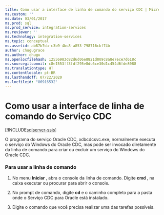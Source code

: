 ```yaml
---
title: Como usar a interface de linha de comando do serviço CDC | Microsoft Docs
ms.custom: ''
ms.date: 03/01/2017
ms.prod: sql
ms.prod_service: integration-services
ms.reviewer: ''
ms.technology: integration-services
ms.topic: conceptual
ms.assetid: ab87b7da-c3b9-4bc8-a853-798716cbf74b
author: chugugrace
ms.author: chugu
ms.openlocfilehash: 12556983c82d6d06e8821d009c8a8e7ece7d618c
ms.sourcegitcommit: c8e1553ff3fdf295e8dc6ce30d1c454d6fde8088
ms.translationtype: HT
ms.contentlocale: pt-BR
ms.lasthandoff: 07/22/2020
ms.locfileid: "86916532"
---
```

# <a name="how-to-use-the-cdc-service-command-line-interface"></a>Como usar a interface de linha de comando do Serviço CDC

[!INCLUDE[sqlserver-ssis](../../includes/applies-to-version/sqlserver-ssis.md)]


  O programa do serviço Oracle CDC, xdbcdcsvc.exe, normalmente executa o serviço do Windows do Oracle CDC, mas pode ser invocado diretamente da linha de comando para criar ou excluir um serviço do Windows do Oracle CDC.  
  
### <a name="to-use-the-command-line"></a>Para usar a linha de comando  
  
1.  No menu **Iniciar** , abra o console da linha de comando. Digite **cmd** , na caixa executar ou procurar para abrir o console.  
  
2.  No prompt de comando, digite **cd** e o caminho completo para a pasta onde o Serviço CDC para Oracle está instalado.  
  
3.  Digite o comando que você precisa realizar uma das tarefas possíveis.  
  
  
